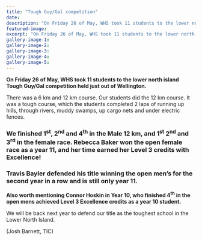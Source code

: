 ```yaml
---
title: "Tough Guy/Gal competition"
date: 
description: "On Friday 26 of May, WHS took 11 students to the lower north island Tough Guy/Gal competition held just out of Wellington..."
featured-image: 
excerpt: "On Friday 26 of May, WHS took 11 students to the lower north island Tough Guy/Gal competition held just out of Wellington."
gallery-image-1: 
gallery-image-2: 
gallery-image-3: 
gallery-image-4: 
gallery-image-5: 
---
```


<p><strong>On Friday 26&nbsp;of May, WHS took 11 students to the lower north island Tough Guy/Gal competition held just out of Wellington.</strong></p>
<p>There was a 6 km and 12 km course. Our students did the 12 km course. It was a tough course, which the students completed 2 laps of running up hills, through rivers, muddy swamps, up cargo nets and under electric fences.</p>
<h3><strong>We finished 1<sup>st</sup>, 2<sup>nd</sup> and 4<sup>th</sup> in the Male 12 km, and 1<sup>st</sup> 2<sup>nd</sup> and 3<sup>rd</sup> in the female race. Rebecca Baker won the open female race as a year 11, and her time earned her Level 3 credits with Excellence!</strong></h3>
<h3><strong>Travis Bayler defended his title winning the open men&rsquo;s for the second year in a row and is still only year 11. </strong></h3>
<p><strong>Also worth mentioning Connor Hoskin in Year 10, who finished 4<sup>th</sup> in the open mens achieved Level 3 Excellence credits as a year 10 student.</strong></p>
<p>We will be back next year to defend our title as the toughest school in the Lower North Island.&nbsp;</p>
<p>(Josh Barnett, TIC)</p>

